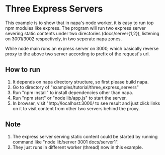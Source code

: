 # Three Express Servers
This example is to show that in napa's node worker, it is easy to run top npm modules like express.
The program will run two express server severing static contents under two directories (docs/server{1,2}), 
listening on 3001/3002 respectively, in two seperate napa zones.

While node main runs an express server on 3000, which basically reverse proxy to the above two server according to prefix of the request's url.

## How to run
1. It depends on napa directory structure, so first please build napa.
2. Go to directory of "examples/tutorial/three_express_servers"
2. Run "npm install" to install dependencies other than napa.
3. Run "npm start" or "node lib/app.js" to start the server.
4. In browser, visit "http://localhost:3000/ to see result and just click links on it to visit content from other two servers behind the proxy.

## Note
1. The express server serving static content could be started by running command like "node lib/server 3001 docs/server1".
2. They just runs in different worker (thread) now in this example.
